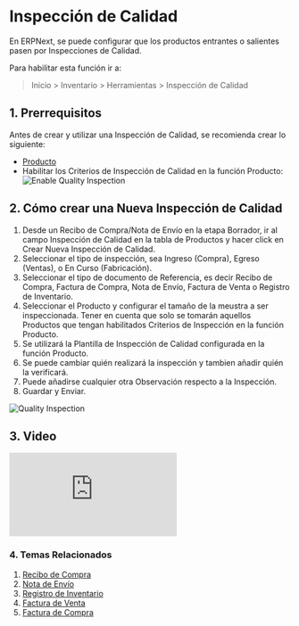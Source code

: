 <!-- add-breadcrumbs -->
# Inspección de Calidad

En ERPNext, se puede configurar que los productos entrantes o salientes pasen por Inspecciones
de Calidad.

Para habilitar esta función ir a:
> Inicio > Inventario > Herramientas > Inspección de Calidad

## 1. Prerrequisitos
Antes de crear y utilizar una Inspección de Calidad, se recomienda crear lo siguiente: 

* [Producto](/docs/user/manual/en/stock/item)
* Habilitar los Criterios de Inspección de Calidad en la función Producto: 
    ![Enable Quality Inspection](/docs/assets/img/stock/enable-quality-inspection.png)

## 2. Cómo crear una Nueva Inspección de Calidad

1. Desde un Recibo de Compra/Nota de Envío en la etapa Borrador, ir al campo Inspección de Calidad en la tabla de Productos y hacer click en Crear Nueva Inspección de Calidad.
1. Seleccionar el tipo de inspección, sea Ingreso (Compra), Egreso (Ventas), o En Curso (Fabricación). 
1. Seleccionar el tipo de documento de Referencia, es decir Recibo de Compra, Factura de Compra, Nota de Envío, Factura de Venta o Registro de Inventario. 
1. Seleccionar el Producto y configurar el tamaño de la meustra a ser inspeccionada. Tener en cuenta que solo se tomarán aquellos Productos que tengan habilitados Criterios de Inspección en la función Producto.  
1. Se utilizará la Plantilla de Inspección de Calidad configurada en la función Producto. 
1. Se puede cambiar quién realizará la inspección y tambien añadir quién la verificará. 
1. Puede añadirse cualquier otra Observación respecto a la Inspección. 
1. Guardar y Enviar.

<img class="screenshot" alt="Quality Inspection" src="{{docs_base_url}}/assets/img/stock/quality-inspection.png">

## 3. Video
<div class="embed-container">
    <iframe src="https://www.youtube.com/embed/WmtcF3Y40Fs?rel=0" frameborder="0" allow="autoplay; encrypted-media" allowfullscreen>
    </iframe>
</div>

### 4. Temas Relacionados
1. [Recibo de Compra](/docs/user/manual/en/stock/purchase-receipt)
1. [Nota de Envío](/docs/user/manual/en/stock/delivery-note)
1. [Registro de Inventario](/docs/user/manual/en/stock/stock-entry)
1. [Factura de Venta](/docs/user/manual/en/accounts/sales-invoice)
1. [Factura de Compra](/docs/user/manual/en/accounts/purchase-invoice)